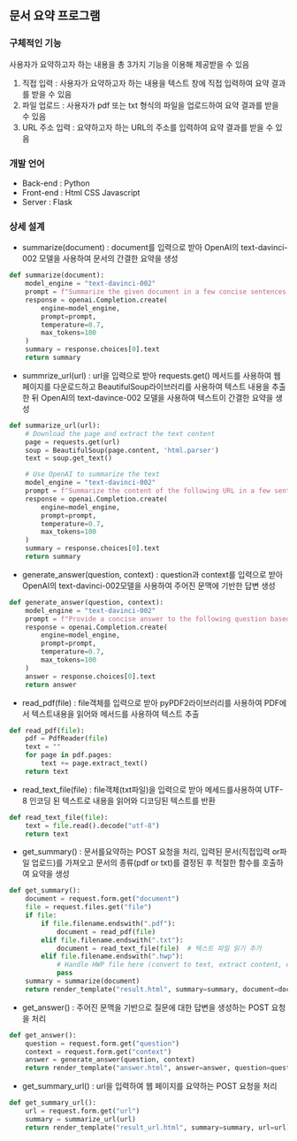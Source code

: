 ## 문서 요약 프로그램
### 구체적인 기능
사용자가 요약하고자 하는 내용을 총 3가지 기능을 이용해 제공받을 수 있음
1. 직접 입력 : 사용자가 요약하고자 하는 내용을 텍스트 창에 직접 입력하여 요약 결과를 받을 수 있음
2. 파일 업로드 : 사용자가 pdf 또는 txt 형식의 파일을 업로드하여 요약 결과를 받을 수 있음
3. URL 주소 입력 : 요약하고자 하는 URL의 주소를 입력하여 요약 결과를 받을 수 있음
### 개발 언어
*  Back-end : Python
*  Front-end : Html CSS Javascript
*  Server : Flask
### 상세 설계
*  summarize(document) : document를 입력으로 받아 OpenAI의 text-davinci-002 모델을 사용하여 문서의 간결한 요약을 생성
```python
def summarize(document):
    model_engine = "text-davinci-002"
    prompt = f"Summarize the given document in a few concise sentences:\n\n{document}\n\nSummary:"
    response = openai.Completion.create(
        engine=model_engine,
        prompt=prompt,
        temperature=0.7,
        max_tokens=100
    )
    summary = response.choices[0].text
    return summary
```
*  summrize_url(url) : url을 입력으로 받아 requests.get() 메서드를 사용하여 웹 페이지를 다운로드하고 BeautifulSoup라이브러리를 사용하여 텍스트 내용을 추출한 뒤 OpenAI의 text-davince-002 모델을 사용하여 텍스트이 간결한 요약을 생성
```python
def summarize_url(url):
    # Download the page and extract the text content
    page = requests.get(url)
    soup = BeautifulSoup(page.content, 'html.parser')
    text = soup.get_text()

    # Use OpenAI to summarize the text
    model_engine = "text-davinci-002"
    prompt = f"Summarize the content of the following URL in a few sentences:\n{url}"
    response = openai.Completion.create(
        engine=model_engine,
        prompt=prompt,
        temperature=0.7,
        max_tokens=100
    )
    summary = response.choices[0].text
    return summary
```    
*  generate_answer(question, context) : question과 context를 입력으로 받아 OpenAI의 text-davinci-002모델을 사용하여 주어진 문맥에 기반한 답변 생성
```python
def generate_answer(question, context):
    model_engine = "text-davinci-002"
    prompt = f"Provide a concise answer to the following question based on the given context:\n\nQuestion: {question}\nContext: {context}\nAnswer:"
    response = openai.Completion.create(
        engine=model_engine,
        prompt=prompt,
        temperature=0.7,
        max_tokens=100
    )
    answer = response.choices[0].text
    return answer
```      
*  read_pdf(file) : file객체를 입력으로 받아 pyPDF2라이브러리를 사용하여 PDF에서 텍스트내용을 읽어와 메서드를 사용하여 텍스트 추출
```python
def read_pdf(file):
    pdf = PdfReader(file)
    text = ""
    for page in pdf.pages:
        text += page.extract_text()
    return text
```    
*  read_text_file(file) : file객체(txt파일)을 입력으로 받아 메세드를사용하여 UTF-8 인코딩 된 텍스트로 내용을 읽어와 디코딩된 텍스트를 반환
```python
def read_text_file(file):
    text = file.read().decode("utf-8")
    return text
```
*  get_summary() : 문서를요약하는 POST 요청을 처리, 입력된 문서(직접입력 or파일 업로드)를 가져오고 문서의 종류(pdf or txt)를 결정된 후 적절한 함수를 호출하여 요약을 생성
```python
def get_summary():
    document = request.form.get("document")
    file = request.files.get("file")
    if file:
        if file.filename.endswith(".pdf"):
            document = read_pdf(file)
        elif file.filename.endswith(".txt"):
            document = read_text_file(file)  # 텍스트 파일 읽기 추가
        elif file.filename.endswith(".hwp"):
            # Handle HWP file here (convert to text, extract content, etc.)
            pass
    summary = summarize(document)
    return render_template("result.html", summary=summary, document=document)
```
*  get_answer() : 주어진 문맥을 기반으로 질문에 대한 답변을 생성하는 POST 요청을 처리
```python
def get_answer():
    question = request.form.get("question")
    context = request.form.get("context")
    answer = generate_answer(question, context)
    return render_template("answer.html", answer=answer, question=question, context=context)
```
*  get_summary_url() : url을 입력하여 웹 페이지를 요약하는 POST 요청을 처리
```python
def get_summary_url():
    url = request.form.get("url")
    summary = summarize_url(url)
    return render_template("result_url.html", summary=summary, url=url)
```
